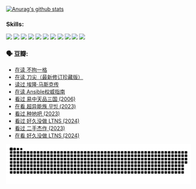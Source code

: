 
[![Anurag's github stats](https://github-readme-stats.vercel.app/api?username=w940853815)](https://github.com/anuraghazra/github-readme-stats)

### Skills:

<code><img height="32" src="https://cdn.jsdelivr.net/npm/simple-icons@v5/icons/python.svg"></code>
<code><img height="32" src="https://cdn.jsdelivr.net/npm/simple-icons@v5/icons/javascript.svg"></code>
<code><img height="32" src="https://cdn.jsdelivr.net/npm/simple-icons@v5/icons/django.svg"></code>
<code><img height="32" src="https://cdn.jsdelivr.net/npm/simple-icons@v5/icons/flask.svg"></code>
<code><img height="32" src="https://cdn.jsdelivr.net/npm/simple-icons@v5/icons/vuetify.svg"></code>
<code><img height="32" src="https://cdn.jsdelivr.net/npm/simple-icons@v5/icons/git.svg"></code>
<code><img height="32" src="https://cdn.jsdelivr.net/npm/simple-icons@v5/icons/docker.svg"></code>
<code><img height="32" src="https://cdn.jsdelivr.net/npm/simple-icons@v5/icons/postgresql.svg"></code>
<code><img height="32" src="https://cdn.jsdelivr.net/npm/simple-icons@v5/icons/elasticsearch.svg"></code>
<code><img height="32" src="https://cdn.jsdelivr.net/npm/simple-icons@v5/icons/macos.svg"></code>
<code><img height="32" src="https://cdn.jsdelivr.net/npm/simple-icons@v5/icons/linux.svg"></code>

### 🗣 豆瓣:

<!-- DOUBAN-ACTIVITIES:START -->
- [在读 不拘一格](https://www.douban.com/people/136069238/status/4541712161/?_i=09864354)
- [在读 刀尖（最新修订珍藏版）](https://www.douban.com/people/136069238/status/4541711339/?_i=09864354)
- [读过 埃隆·马斯克传](https://www.douban.com/people/136069238/status/4541710351/?_i=09864354)
- [在读 Ansible权威指南](https://www.douban.com/people/136069238/status/4539151450/?_i=09864354)
- [看过 易中天品三国‎ (2006)](https://www.douban.com/people/136069238/status/4529910812/?_i=09864354)
- [在看 超异能族 무빙‎ (2023)](https://www.douban.com/people/136069238/status/4527291077/?_i=09864354)
- [看过 种地吧‎ (2023)](https://www.douban.com/people/136069238/status/4527289637/?_i=09864354)
- [看过 好久没做 LTNS‎ (2024)](https://www.douban.com/people/136069238/status/4527289515/?_i=09864354)
- [看过 二手杰作‎ (2023)](https://www.douban.com/people/136069238/status/4522502716/?_i=09864354)
- [在看 好久没做 LTNS‎ (2024)](https://www.douban.com/people/136069238/status/4521969883/?_i=09864354)
<!-- DOUBAN-ACTIVITIES:END -->


![Snake animation](https://raw.githubusercontent.com/w940853815/w940853815/output/github-contribution-grid-snake.svg)

<!--
**w940853815/w940853815** is a ✨ _special_ ✨ repository because its `README.md` (this file) appears on your GitHub profile.

Here are some ideas to get you started:

- 🔭 I’m currently working on ...
- 🌱 I’m currently learning ...
- 👯 I’m looking to collaborate on ...
- 🤔 I’m looking for help with ...
- 💬 Ask me about ...
- 📫 How to reach me: ...
- 😄 Pronouns: ...
- ⚡ Fun fact: ...
-->
